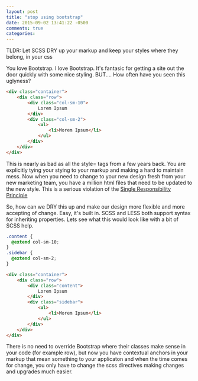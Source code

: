 ```yaml
---
layout: post
title: "stop using bootstrap"
date: 2015-09-02 13:41:22 -0500
comments: true
categories: 
---
```


TLDR: Let SCSS DRY up your markup and keep your styles where they
belong, in your css

You love Bootstrap. I love Bootstrap. It's fantasic for getting a 
site out the door quickly with some nice styling. BUT....
How often have you seen this uglyness?

```html
<div class="container">
    <div class="row">
        <div class="col-sm-10">
            Lorem Ipsum
        </div>
        <div class="col-sm-2">
            <ul>
                <li>Morem Ipsum</li>
            </ul>
        </div>
    </div>
</div>
```

This is nearly as bad as all the style= tags from a few years back. You 
are explicitly tying your stying to your markup and making a hard to 
maintain mess. Now when you need to change to your new design fresh from
your new marketing team, you have a million html files that need to be
updated to the new style. This is a serious violation of the
[Single Responsibility Principle](https://en.wikipedia.org/wiki/Single_responsibility_principle)

So, how can we DRY this up and make our design more flexible and more
accepting of change. Easy, it's built in.  SCSS and LESS both support syntax
for inheriting properties. Lets see what this would look like with a bit of
SCSS help.

```scss
.content {
  @extend col-sm-10;
}
.sidebar {
  @extend col-sm-2;
}
```

```html
<div class="container">
    <div class="row">
        <div class="content">
            Lorem Ipsum
        </div>
        <div class="sidebar">
            <ul>
                <li>Morem Ipsum</li>
            </ul>
        </div>
    </div>
</div>
```

There is no need to override Bootstrap where their classes make
sense in your code (for example row), but now you have contextual
anchors in your markup that mean something to your applicaton
and when the time comes for change, you only have to change the scss 
directives making changes and upgrades much easier.




